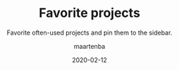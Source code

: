 ---
type: tip
date: 2020-02-12
title: Favorite projects
topics: [teams, personal, projects]
author: maartenba
subtitle: Favorite often-used projects and pin them to the sidebar.
thumbnail: ./thumbnail.png
cardThumbnail: ./card.png
shortVideo:
  poster: ./preview.png
  url: https://youtu.be/1rY_-C4xi54
leadin: |
    **Navigate to projects much faster!**
    
    Have a project you have to access regularly? Mark it as a favorite so navigating to it from the sidebar becomes easier.
    
    Need even faster access? Drag the project to the sidebar and get a quick access menu to the project's issues, checklists and code reviews. Repositories get a direct link, too!
    
    [More about finding projects in Space...](https://www.jetbrains.com/help/space/find-a-project.html)
    
---